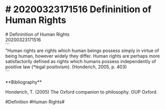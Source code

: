 # \# 20200323171516 Defininition of Human Rights

\# Defininition of Human Rights\
20200323171516\
\`\`\`\
\"Human rights are rights which human beings possess simply in virtue of being human, however widely they differ. Human rights are perhaps more satisfactorily defined as rights which humans possess independently of positive law (\*legal positivism). (Honderich, 2005, p. 403)\
\`\`\`

\*\*Bibliography\*\*

Honderich, T. (2005) The Oxford companion to philosophy. OUP Oxford.

\#Definition \#Human Rights\#
